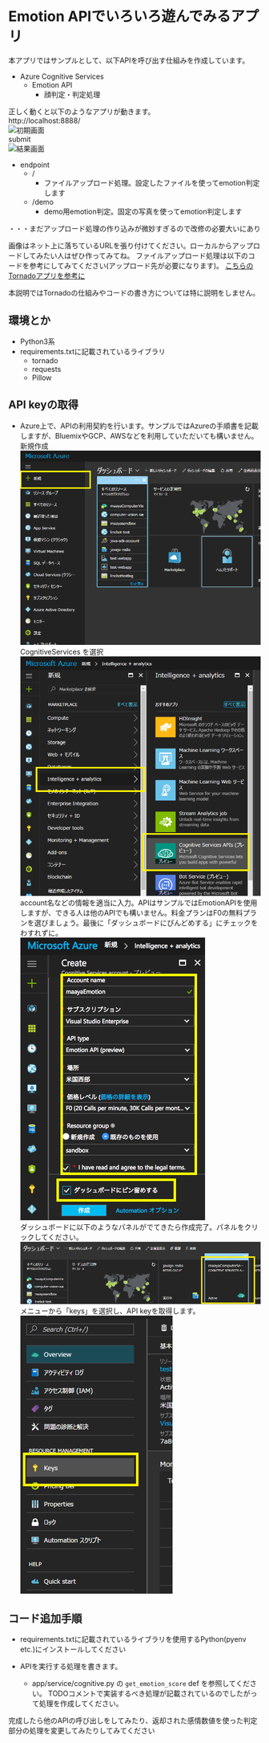 # Emotion APIでいろいろ遊んでみるアプリ

本アプリではサンプルとして、以下APIを呼び出す仕組みを作成しています。

- Azure Cognitive Services
    - Emotion API
        - 顔判定・判定処理

正しく動くと以下のようなアプリが動きます。    
http://localhost:8888/    
![初期画面]()    
submit    
![結果画面]()    

- endpoint
    - /    
        - ファイルアップロード処理。設定したファイルを使ってemotion判定します
    - /demo
        - demo用emotion判定。固定の写真を使ってemotion判定します

・・・まだアップロード処理の作り込みが微妙すぎるので改修の必要大いにあり    

画像はネット上に落ちているURLを張り付けてください。ローカルからアップロードしてみたい人はぜひ作ってみてね。
ファイルアップロード処理は以下のコードを参考にしてみてください(アップロード先が必要になります)。
[こちらのTornadoアプリを参考に](https://github.com/mahya8585/emotionAPI)

本説明ではTornadoの仕組みやコードの書き方については特に説明をしません。

## 環境とか

- Python3系
- requirements.txtに記載されているライブラリ
  - tornado
  - requests
  - Pillow
  
## API keyの取得

- Azure上で、APIの利用契約を行います。サンプルではAzureの手順書を記載しますが、BluemixやGCP、AWSなどを利用していただいても構いません。    
新規作成    
![新規作成](https://github.com/mahya8585/201702JavajoPyLadies/blob/master/Python/readmeImage/azure1.png)
CognitiveServices を選択    
![cognitive servicesを選択](https://github.com/mahya8585/201702JavajoPyLadies/blob/master/Python/readmeImage/azure2.png)        
account名などの情報を適当に入力。APIはサンプルではEmotionAPIを使用しますが、できる人は他のAPIでも構いません。料金プランはF0の無料プランを選びましょう。最後に「ダッシュボードにぴんどめする」にチェックをわすれずに。    
![情報入力](https://github.com/mahya8585/201702JavajoPyLadies/blob/master/Python/readmeImage/azure3.png)        
ダッシュボードに以下のようなパネルがでてきたら作成完了。パネルをクリックしてください。    
![作成完了](https://github.com/mahya8585/201702JavajoPyLadies/blob/master/Python/readmeImage/azure4.png)    
メニューから「keys」を選択し、API keyを取得します。    
![メモっておいてね](https://github.com/mahya8585/201702JavajoPyLadies/blob/master/Python/readmeImage/azure5.png)    


## コード追加手順

- requirements.txtに記載されているライブラリを使用するPython(pyenv etc.)にインストールしてください

- APIを実行する処理を書きます。
  - app/service/cognitive.py の `get_emotion_score` def を参照してください。
  TODOコメントで実装するべき処理が記載されているのでしたがって処理を作成してください。 


完成したら他のAPIの呼び出しをしてみたり、返却された感情数値を使った判定部分の処理を変更してみたりしてみてください






